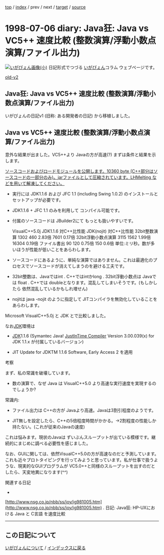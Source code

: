 [top](https://igapyon.github.io/diary/) 
 / [index](https://igapyon.github.io/diary/1998/index.html) 
 / prev 
 / next 
 / [target](https://igapyon.github.io/diary/1998/ig980706.html) 
 / [source](https://github.com/igapyon/diary/blob/gh-pages/1998/ig980706.html.src.md) 

1998-07-06 diary: Java狂: Java vs VC5++ 速度比較 (整数演算/浮動小数点演算/ファイル出力)
=====================================================================================================
[![いがぴょん画像(小)](https://igapyon.github.io/diary/images/iga200306s.jpg "いがぴょん")](https://igapyon.github.io/diary/memo/memoigapyon.html) 日記形式でつづる [いがぴょん](https://igapyon.github.io/diary/memo/memoigapyon.html)コラム ウェブページです。

[old-v2](ig980706-orig.html)

## Java狂: Java vs VC5++ 速度比較 (整数演算/浮動小数点演算/ファイル出力)

いがぴょんの日記v1 (旧称: ある開発者の日記) から移植しました。

## Java vs VC5++ 速度比較 (整数演算/浮動小数点演算/ファイル出力)

意外な結果が出ました。VC5++より Javaの方が高速(?) まずは条件と結果を示します。

  
[ソースコードおよびロードモジュールを公開します。](ig980706.jar)[10360
  byte](ig980706.jar)[ ](ig980706.jar)[(C++部分はソースコードの一部分のみ)。jarファイルとして圧縮されています。LHMelting
  などを用いて解凍してください。](ig980706.jar)

  
* 実行には JDK1.1.6 および JFC 1.1 (including Swing 1.0.2) のインストールとセットアップが必要です。
    
* JDK1.1.6 + JFC 1.1 のみを利用して コンパイル可能です。
    
* 付属のソースコードは JBuilder2にて もっとも扱いやすいです。
  

    VisualC++5.0j
    JDK1.1.6
    対C++比性能
    JDK(nojit)
    対C++比性能
    32bit整数演算
    1302
    460
    2.83倍
    7601
    0.17倍
    32bit浮動小数点演算
    3115
    1562
    1.99倍
    16304
    0.19倍
    ファイル書出
    90
    120
    0.75倍
    150
    0.6倍
単位:ミリ秒。数が多いほうが性能が低いことをあらわします。

* ソースコードにあるように、単純な演算ではありません。これは最適化のプロセスでソースコードが消えてしまうのを避ける工夫です。
  
* 32bit整数は、Javaではint . C++ではintかlong . 32bit浮動小数点は Javaでは float
  . C++では doubleとなります。混乱してしまいそうです。(もしかしたら 依然混乱しているかもしれ増せん)
  
* nojitは java -nojit のように指定して JITコンパイラを無効化していることをあらわします。

Microsoft VisualC++5.0j と JDK とで比較しました。

なお[JDK](http://java.sun.com/products/jdk/1.1/)環境は

* [JDK](http://java.sun.com/products/jdk/1.1/)1.1.6
  (Symantec Java! [JustInTime
  Compiler](http://www.javacats.com/jp/articles/chuckmcmanis091696.html) Version 3.00.039(x) for JDK 1.1.x が付属しているバージョン)
  
* JIT Update for JDKTM 1.1.6 Software, Early Access 2 を適用

考察

まず、私の常識を破壊しています。

* 数の演算で、なぜ Java は VisualC++5.0 より高速な実行速度を実現するのでしょうか?

常識内:

* ファイル出力は C++の方が Javaより高速。Javaは3割引程度のようです。
  
* JIT無しを設定したら、C++の5倍程度時間がかかる。→2割程度の性能しか持たない。(これが従来のJavaの速度)

これは悩みます。現状のJavaは ずいぶんスループットが出ている模様です。継続的にまじめに調べる必要性を感じました。

なお、GUIに関しては、依然VisualC++5.0の方が高速なのだと予測しています。これも近々プロトタイピングを行ってみようと思っています。私が仕事で扱うような、現実的なGUIプログラムが
VC5.0++と同様のスループットを出すのだとしたら、天変地異になります(^^)

関連する日記

* 
  
[http://www.nsg.co.jp/nbb/ss/joy/ig981005.htm](http://www.nsg.co.jp/nbb/ss/joy/ig981005.htm)
. 日記: Java狂: HP-UXにおける Java と C言語 を速度比較


----------------------------------------------------------------------------------------------------

## この日記について
[いがぴょんについて](https://igapyon.github.io/diary/memo/memoigapyon.html) / [インデックスに戻る](https://igapyon.github.io/diary/idxall.html)
